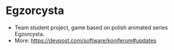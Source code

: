 # Egzorcysta
- Team student project, game based on polish animated series Egzorcysta.
- More: https://devpost.com/software/koniferum#updates

